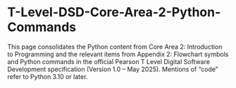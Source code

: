 # T-Level-DSD-Core-Area-2-Python-Commands
This page consolidates the Python content from Core Area 2: Introduction to Programming and the relevant items from Appendix 2: Flowchart symbols and Python commands in the official Pearson T Level Digital Software Development specification (Version 1.0 – May 2025). Mentions of “code” refer to Python 3.10 or later.
